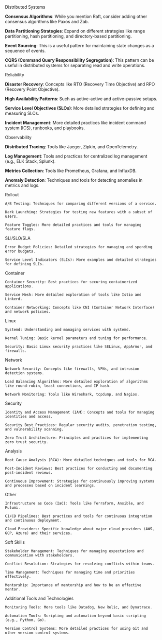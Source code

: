 


Distributed Systems

**Consensus Algorithms**: While you mention Raft, consider adding other consensus algorithms like Paxos and Zab.

**Data Partitioning Strategies**: Expand on different strategies like range partitioning, hash partitioning, and directory-based partitioning.

**Event Sourcing**: This is a useful pattern for maintaining state changes as a sequence of events.

**CQRS (Command Query Responsibility Segregation)**: This pattern can be useful in distributed systems for separating read and write operations.

Reliability

**Disaster Recovery**: Concepts like RTO (Recovery Time Objective) and RPO (Recovery Point Objective).

**High Availability Patterns**: Such as active-active and active-passive setups.

**Service Level Objectives (SLOs)**: More detailed strategies for defining and measuring SLOs.

**Incident Management**: More detailed practices like incident command system (ICS), runbooks, and playbooks.

Observability

**Distributed Tracing**: Tools like Jaeger, Zipkin, and OpenTelemetry.

**Log Management**: Tools and practices for centralized log management (e.g., ELK Stack, Splunk).

**Metrics Collection**: Tools like Prometheus, Grafana, and InfluxDB.

**Anomaly Detection**: Techniques and tools for detecting anomalies in metrics and logs.

Rollout

    A/B Testing: Techniques for comparing different versions of a service.

    Dark Launching: Strategies for testing new features with a subset of users.

    Feature Toggles: More detailed practices and tools for managing feature flags.

SLI/SLO/SLA

    Error Budget Policies: Detailed strategies for managing and spending error budgets.

    Service Level Indicators (SLIs): More examples and detailed strategies for defining SLIs.

Container

    Container Security: Best practices for securing containerized applications.

    Service Mesh: More detailed exploration of tools like Istio and Linkerd.

    Container Networking: Concepts like CNI (Container Network Interface) and network policies.

Linux

    Systemd: Understanding and managing services with systemd.

    Kernel Tuning: Basic kernel parameters and tuning for performance.

    Security: Basic Linux security practices like SELinux, AppArmor, and firewalls.

Network

    Network Security: Concepts like firewalls, VPNs, and intrusion detection systems.

    Load Balancing Algorithms: More detailed exploration of algorithms like round-robin, least connections, and IP hash.

    Network Monitoring: Tools like Wireshark, tcpdump, and Nagios.

Security

    Identity and Access Management (IAM): Concepts and tools for managing identities and access.

    Security Best Practices: Regular security audits, penetration testing, and vulnerability scanning.

    Zero Trust Architecture: Principles and practices for implementing zero trust security.

Analysis

    Root Cause Analysis (RCA): More detailed techniques and tools for RCA.

    Post-Incident Reviews: Best practices for conducting and documenting post-incident reviews.

    Continuous Improvement: Strategies for continuously improving systems and processes based on incident learnings.

Other

    Infrastructure as Code (IaC): Tools like Terraform, Ansible, and Pulumi.

    CI/CD Pipelines: Best practices and tools for continuous integration and continuous deployment.

    Cloud Providers: Specific knowledge about major cloud providers (AWS, GCP, Azure) and their services.

Soft Skills

    Stakeholder Management: Techniques for managing expectations and communication with stakeholders.

    Conflict Resolution: Strategies for resolving conflicts within teams.

    Time Management: Techniques for managing time and priorities effectively.

    Mentorship: Importance of mentorship and how to be an effective mentor.

Additional Tools and Technologies

    Monitoring Tools: More tools like Datadog, New Relic, and Dynatrace.

    Automation Tools: Scripting and automation beyond basic scripting (e.g., Python, Go).

    Version Control Systems: More detailed practices for using Git and other version control systems.

